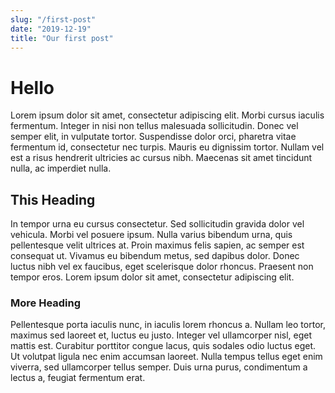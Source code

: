 ```yaml
---
slug: "/first-post"
date: "2019-12-19"
title: "Our first post"
---
```


# Hello

Lorem ipsum dolor sit amet, consectetur adipiscing elit. Morbi cursus iaculis fermentum. Integer in nisi non tellus malesuada sollicitudin. Donec vel semper elit, in vulputate tortor. Suspendisse dolor orci, pharetra vitae fermentum id, consectetur nec turpis. Mauris eu dignissim tortor. Nullam vel est a risus hendrerit ultricies ac cursus nibh. Maecenas sit amet tincidunt nulla, ac imperdiet nulla.

## This Heading

In tempor urna eu cursus consectetur. Sed sollicitudin gravida dolor vel vehicula. Morbi vel posuere ipsum. Nulla varius bibendum urna, quis pellentesque velit ultrices at. Proin maximus felis sapien, ac semper est consequat ut. Vivamus eu bibendum metus, sed dapibus dolor. Donec luctus nibh vel ex faucibus, eget scelerisque dolor rhoncus. Praesent non tempor eros. Lorem ipsum dolor sit amet, consectetur adipiscing elit.

### More Heading

Pellentesque porta iaculis nunc, in iaculis lorem rhoncus a. Nullam leo tortor, maximus sed laoreet et, luctus eu justo. Integer vel ullamcorper nisl, eget mattis est. Curabitur porttitor congue lacus, quis sodales odio luctus eget. Ut volutpat ligula nec enim accumsan laoreet. Nulla tempus tellus eget enim viverra, sed ullamcorper tellus semper. Duis urna purus, condimentum a lectus a, feugiat fermentum erat.

